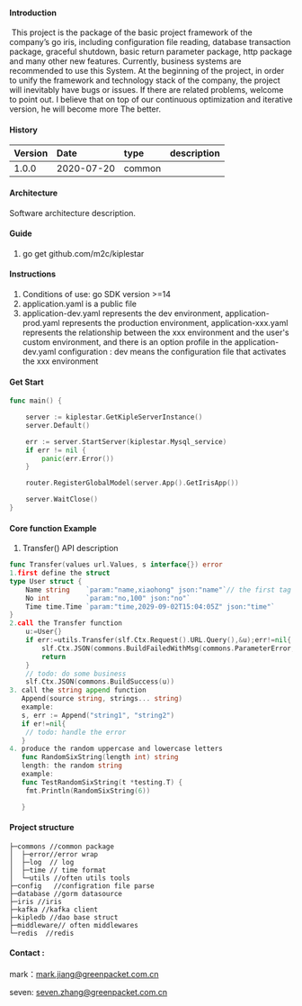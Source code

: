 #### Introduction

​	This project is the package of the basic project framework of the company’s go iris, including configuration file reading, database transaction package, graceful shutdown, basic return parameter package, http package and many other new features. Currently, business systems are recommended to use this System. At the beginning of the project, in order to unify the framework and technology stack of the company, the project will inevitably have bugs or issues. If there are related problems, welcome to point out. I believe that on top of our continuous optimization and iterative version, he will become more The better.

#### History

| Version | Date       | type   | description |
| :------ | :--------- | :----- | ----------- |
| 1.0.0   | 2020-07-20 | common |             |

#### Architecture

Software architecture description.

#### Guide

1. go get github.com/m2c/kiplestar

#### Instructions

1. Conditions of use: go SDK version >=14
2. application.yaml is a public file
3. application-dev.yaml represents the dev environment, application-prod.yaml represents the production environment, application-xxx.yaml represents the relationship between the xxx environment and the user's custom environment, and there is an option profile in the application-dev.yaml configuration : dev means the configuration file that activates the xxx environment

#### Get Start


```go
func main() {

	server := kiplestar.GetKipleServerInstance()
	server.Default()

	err := server.StartServer(kiplestar.Mysql_service)
	if err != nil {
		panic(err.Error())
	}

	router.RegisterGlobalModel(server.App().GetIrisApp())

	server.WaitClose()
}
```

#### Core function Example

1. Transfer() API description

```go
func Transfer(values url.Values, s interface{}) error
1.first define the struct
type User struct {
    Name string    `param:"name,xiaohong" json:"name"`// the first tag name(name) means that the request name and the second name(zfh) means that the request has no  the request name we will get the default value.
	No int         `param:"no,100" json:"no"`
	Time time.Time `param:"time,2029-09-02T15:04:05Z" json:"time"`
}
2.call the Transfer function
    u:=User{}
	if err:=utils.Transfer(slf.Ctx.Request().URL.Query(),&u);err!=nil{
		slf.Ctx.JSON(commons.BuildFailedWithMsg(commons.ParameterError,err.Error()))
		return
	}
	// todo: do some business
	slf.Ctx.JSON(commons.BuildSuccess(u))
3. call the string append function
   Append(source string, strings... string)
   example:
   s, err := Append("string1", "string2")
   if er!=nil{
    // todo: handle the error
   }
4. produce the random uppercase and lowercase letters
   func RandomSixString(length int) string
   length: the random string
   example:
   func TestRandomSixString(t *testing.T) {
   	fmt.Println(RandomSixString(6))

   }

```



#### Project structure

```sybase
├─commons //common package
│  ├─error//error wrap
│  ├─log  // log 
│  ├─time // time format
│  └─utils //often utils tools
├─config   //configration file parse
├─database //gorm datasource
├─iris //iris
├─kafka //kafka client 
├─kipledb //dao base struct
├─middleware// often middlewares
└─redis  //redis

```

#### Contact :

mark：mark.jiang@greenpacket.com.cn

seven: seven.zhang@greenpacket.com.cn

